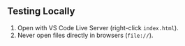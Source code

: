 ## Testing Locally
1. Open with VS Code Live Server (right-click `index.html`).
2. Never open files directly in browsers (`file://`).
